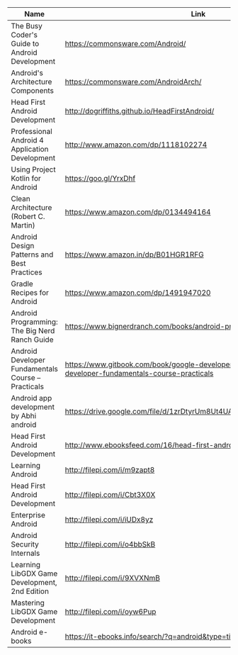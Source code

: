 Name | Link
------------ | ------------- 
The Busy Coder's Guide to Android Development | https://commonsware.com/Android/
Android's Architecture Components | https://commonsware.com/AndroidArch/
Head First Android Development | http://dogriffiths.github.io/HeadFirstAndroid/
Professional Android 4 Application Development | http://www.amazon.com/dp/1118102274
Using Project Kotlin for Android | https://goo.gl/YrxDhf
Clean Architecture (Robert C. Martin) | https://www.amazon.com/dp/0134494164
Android Design Patterns and Best Practices | https://www.amazon.in/dp/B01HGR1RFG
Gradle Recipes for Android | https://www.amazon.com/dp/1491947020
Android Programming: The Big Nerd Ranch Guide | https://www.bignerdranch.com/books/android-programming/
Android Developer Fundamentals Course – Practicals | https://www.gitbook.com/book/google-developer-training/android-developer-fundamentals-course-practicals
Android app development by Abhi android|https://drive.google.com/file/d/1zrDtyrUm8Ut4UAhyq3Zf4omTL06oMYzD/view
Head First Android Development | http://www.ebooksfeed.com/16/head-first-android-development-free-pdf/ 
Learning Android | http://filepi.com/i/m9zapt8
Head First Android Development | http://filepi.com/i/Cbt3X0X
Enterprise Android | http://filepi.com/i/iUDx8yz
Android Security Internals | http://filepi.com/i/o4bbSkB
Learning LibGDX Game Development, 2nd Edition | http://filepi.com/i/9XVXNmB
Mastering LibGDX Game Development | http://filepi.com/i/oyw6Pup
Android e-books|https://it-ebooks.info/search/?q=android&type=title

